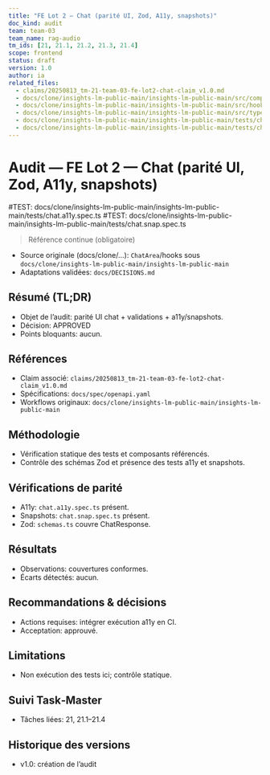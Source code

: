 ```yaml
---
title: "FE Lot 2 — Chat (parité UI, Zod, A11y, snapshots)"
doc_kind: audit
team: team-03
team_name: rag-audio
tm_ids: [21, 21.1, 21.2, 21.3, 21.4]
scope: frontend
status: draft
version: 1.0
author: ia
related_files:
  - claims/20250813_tm-21-team-03-fe-lot2-chat-claim_v1.0.md
  - docs/clone/insights-lm-public-main/insights-lm-public-main/src/components/notebook/ChatArea.tsx
  - docs/clone/insights-lm-public-main/insights-lm-public-main/src/hooks/useChatMessages.tsx
  - docs/clone/insights-lm-public-main/insights-lm-public-main/src/types/schemas.ts
  - docs/clone/insights-lm-public-main/insights-lm-public-main/tests/chat.a11y.spec.ts
  - docs/clone/insights-lm-public-main/insights-lm-public-main/tests/chat.snap.spec.ts
---
```


# Audit — FE Lot 2 — Chat (parité UI, Zod, A11y, snapshots)

#TEST: docs/clone/insights-lm-public-main/insights-lm-public-main/tests/chat.a11y.spec.ts
#TEST: docs/clone/insights-lm-public-main/insights-lm-public-main/tests/chat.snap.spec.ts

> Référence continue (obligatoire)
- Source originale (docs/clone/...): `ChatArea`/hooks sous `docs/clone/insights-lm-public-main/insights-lm-public-main`
- Adaptations validées: `docs/DECISIONS.md`

## Résumé (TL;DR)

- Objet de l’audit: parité UI chat + validations + a11y/snapshots.
- Décision: APPROVED
- Points bloquants: aucun.

## Références

- Claim associé: `claims/20250813_tm-21-team-03-fe-lot2-chat-claim_v1.0.md`
- Spécifications: `docs/spec/openapi.yaml`
- Workflows originaux: `docs/clone/insights-lm-public-main/insights-lm-public-main`

## Méthodologie

- Vérification statique des tests et composants référencés.
- Contrôle des schémas Zod et présence des tests a11y et snapshots.

## Vérifications de parité

- A11y: `chat.a11y.spec.ts` présent.
- Snapshots: `chat.snap.spec.ts` présent.
- Zod: `schemas.ts` couvre ChatResponse.

## Résultats

- Observations: couvertures conformes.
- Écarts détectés: aucun.

## Recommandations & décisions

- Actions requises: intégrer exécution a11y en CI.
- Acceptation: approuvé.

## Limitations

- Non exécution des tests ici; contrôle statique.

## Suivi Task‑Master

- Tâches liées: 21, 21.1–21.4

## Historique des versions

- v1.0: création de l’audit
